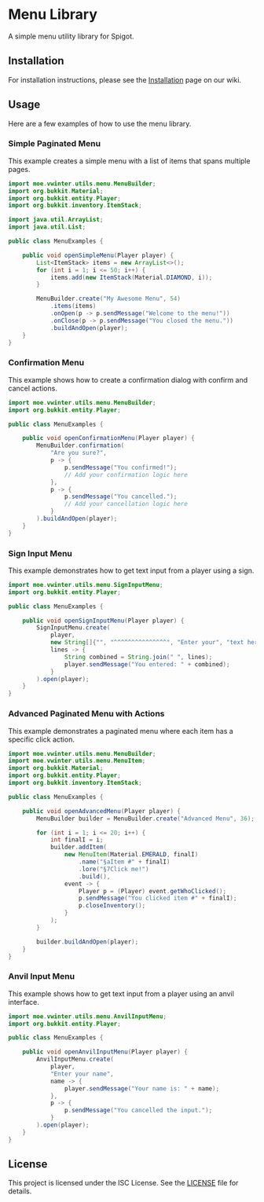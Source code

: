 # Menu Library

A simple menu utility library for Spigot.

## Installation

For installation instructions, please see the [Installation](https://github.com/CatMC-Network/menu/wiki/Installation) page on our wiki.

## Usage

Here are a few examples of how to use the menu library.

### Simple Paginated Menu

This example creates a simple menu with a list of items that spans multiple pages.

```java
import moe.vwinter.utils.menu.MenuBuilder;
import org.bukkit.Material;
import org.bukkit.entity.Player;
import org.bukkit.inventory.ItemStack;

import java.util.ArrayList;
import java.util.List;

public class MenuExamples {

    public void openSimpleMenu(Player player) {
        List<ItemStack> items = new ArrayList<>();
        for (int i = 1; i <= 50; i++) {
            items.add(new ItemStack(Material.DIAMOND, i));
        }

        MenuBuilder.create("My Awesome Menu", 54)
            .items(items)
            .onOpen(p -> p.sendMessage("Welcome to the menu!"))
            .onClose(p -> p.sendMessage("You closed the menu."))
            .buildAndOpen(player);
    }
}
```

### Confirmation Menu

This example shows how to create a confirmation dialog with confirm and cancel actions.

```java
import moe.vwinter.utils.menu.MenuBuilder;
import org.bukkit.entity.Player;

public class MenuExamples {

    public void openConfirmationMenu(Player player) {
        MenuBuilder.confirmation(
            "Are you sure?",
            p -> {
                p.sendMessage("You confirmed!");
                // Add your confirmation logic here
            },
            p -> {
                p.sendMessage("You cancelled.");
                // Add your cancellation logic here
            }
        ).buildAndOpen(player);
    }
}
```

### Sign Input Menu

This example demonstrates how to get text input from a player using a sign.

```java
import moe.vwinter.utils.menu.SignInputMenu;
import org.bukkit.entity.Player;

public class MenuExamples {

    public void openSignInputMenu(Player player) {
        SignInputMenu.create(
            player,
            new String[]{"", "^^^^^^^^^^^^^^^", "Enter your", "text here"},
            lines -> {
                String combined = String.join(" ", lines);
                player.sendMessage("You entered: " + combined);
            }
        ).open(player);
    }
}
```
### Advanced Paginated Menu with Actions

This example demonstrates a paginated menu where each item has a specific click action.

```java
import moe.vwinter.utils.menu.MenuBuilder;
import moe.vwinter.utils.menu.MenuItem;
import org.bukkit.Material;
import org.bukkit.entity.Player;
import org.bukkit.inventory.ItemStack;

public class MenuExamples {

    public void openAdvancedMenu(Player player) {
        MenuBuilder builder = MenuBuilder.create("Advanced Menu", 36);

        for (int i = 1; i <= 20; i++) {
            int finalI = i;
            builder.addItem(
                new MenuItem(Material.EMERALD, finalI)
                    .name("§aItem #" + finalI)
                    .lore("§7Click me!")
                    .build(),
                event -> {
                    Player p = (Player) event.getWhoClicked();
                    p.sendMessage("You clicked item #" + finalI);
                    p.closeInventory();
                }
            );
        }

        builder.buildAndOpen(player);
    }
}
```

### Anvil Input Menu

This example shows how to get text input from a player using an anvil interface.

```java
import moe.vwinter.utils.menu.AnvilInputMenu;
import org.bukkit.entity.Player;

public class MenuExamples {

    public void openAnvilInputMenu(Player player) {
        AnvilInputMenu.create(
            player,
            "Enter your name",
            name -> {
                player.sendMessage("Your name is: " + name);
            },
            p -> {
                p.sendMessage("You cancelled the input.");
            }
        ).open(player);
    }
}
```
## License

This project is licensed under the ISC License. See the [LICENSE](LICENSE) file for details.